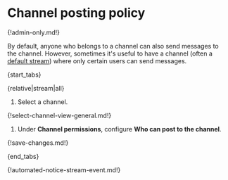 # Channel posting policy

{!admin-only.md!}

By default, anyone who belongs to a channel can also send messages to
the channel. However, sometimes it's useful to have a channel (often a
[default stream](/help/set-default-streams-for-new-users)) where only
certain users can send messages.

{start_tabs}

{relative|stream|all}

1. Select a channel.

{!select-channel-view-general.md!}

1. Under **Channel permissions**, configure **Who can post to the channel**.

{!save-changes.md!}

{end_tabs}

{!automated-notice-stream-event.md!}
